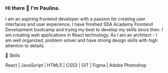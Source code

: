 ### Hi there 👋 I'm Paulina.

I am an aspiring frontend developer with a passion for creating user interfaces and user experience. I have finished SDA Academy Frontend Development bootcamp and trying my best to develop my skills since then. I am creating web applications in React technology. As I am an architect - I am well organized, problem solver and have strong design skills with high attention to details.

🤹 Skills

  React   |   JavaScript   |   HTML5   |   CSS3   |   GIT   |   Figma   |   Adobe Photoshop






<!--
**PaulinaZajac/PaulinaZajac** is a ✨ _special_ ✨ repository because its `README.md` (this file) appears on your GitHub profile.

Here are some ideas to get you started:

- 🔭 I’m currently working on ...
- 🌱 I’m currently learning ...
- 👯 I’m looking to collaborate on ...
- 🤔 I’m looking for help with ...
- 💬 Ask me about ...
- 📫 How to reach me: ...
- 😄 Pronouns: ...
- ⚡ Fun fact: ...
-->
